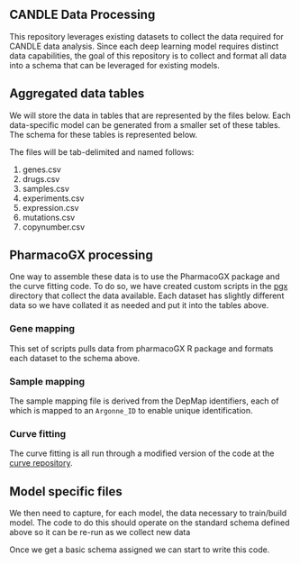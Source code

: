 ## CANDLE Data Processing

This repository leverages existing datasets to collect the data required for CANDLE data analysis. Since each deep learning model requires distinct data capabilities, the goal of this repository is to collect and format all data into a schema that can be leveraged for existing models.

## Aggregated data tables

We will store the data in tables that are represented by the files below. Each data-specific model can be generated from a smaller set of these tables. The schema for these tables is represented below. 


The files will be tab-delimited and named follows:

1. genes.csv
2. drugs.csv
3. samples.csv
4. experiments.csv
5. expression.csv
6. mutations.csv
7. copynumber.csv


## PharmacoGX processing

One way to assemble these data is to use the PharmacoGX package and the curve fitting code. To do so, we have created custom scripts in the [pgx](pgx/) directory that collect the data available. Each dataset has slightly different data so we have collated it as needed and put it into the tables above.

### Gene mapping 
This set of scripts pulls data from pharmacoGX R package and formats each dataset to the schema above. 

### Sample mapping
The sample mapping file is derived from the DepMap identifiers, each of which is mapped to an `Argonne_ID` to enable unique identification.

### Curve fitting
The curve fitting is all run through a modified version of the code at the [curve repository](). 

## Model specific files

We then need to capture, for each model, the data necessary to train/build model. The code to do this should operate on the standard schema defined above so it can be re-run as we collect new data

Once we get a basic schema assigned we can start to write this code.
